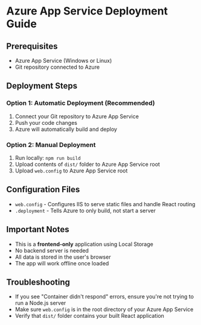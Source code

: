  # Azure App Service Deployment Guide

## Prerequisites
- Azure App Service (Windows or Linux)
- Git repository connected to Azure

## Deployment Steps

### Option 1: Automatic Deployment (Recommended)
1. Connect your Git repository to Azure App Service
2. Push your code changes
3. Azure will automatically build and deploy

### Option 2: Manual Deployment
1. Run locally: `npm run build`
2. Upload contents of `dist/` folder to Azure App Service root
3. Upload `web.config` to Azure App Service root

## Configuration Files
- `web.config` - Configures IIS to serve static files and handle React routing
- `.deployment` - Tells Azure to only build, not start a server

## Important Notes
- This is a **frontend-only** application using Local Storage
- No backend server is needed
- All data is stored in the user's browser
- The app will work offline once loaded

## Troubleshooting
- If you see "Container didn't respond" errors, ensure you're not trying to run a Node.js server
- Make sure `web.config` is in the root directory of your Azure App Service
- Verify that `dist/` folder contains your built React application